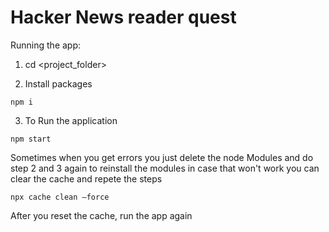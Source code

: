 # Hacker News reader quest

Running the app:

1. cd <project_folder>

2. Install packages

```
npm i
```

3. To Run the application

```
npm start
```

Sometimes when you get errors you just delete the node Modules and do step 2 and 3 again to reinstall the modules in case that won't work you can clear the cache and repete
the steps

```
npx cache clean –force
```

After you reset the cache, run the app again

